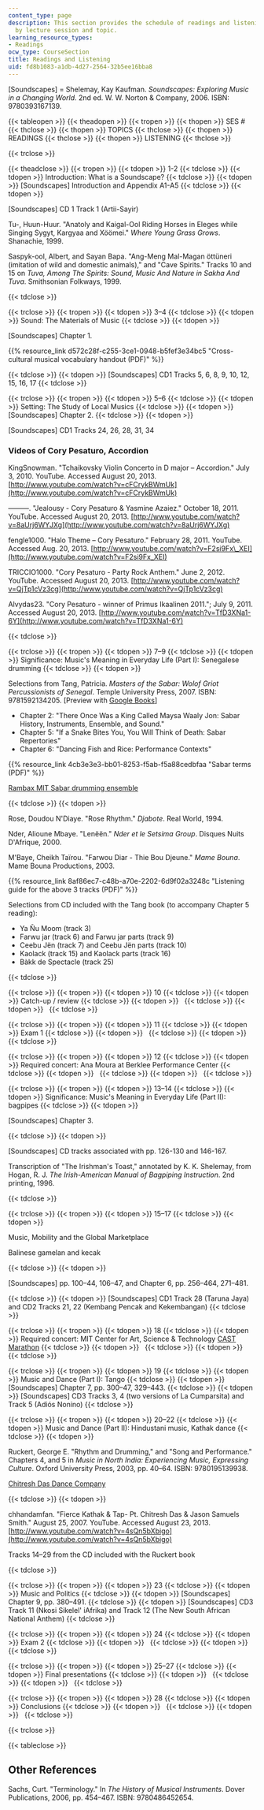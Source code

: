 ```yaml
---
content_type: page
description: This section provides the schedule of readings and listening assignments
  by lecture session and topic.
learning_resource_types:
- Readings
ocw_type: CourseSection
title: Readings and Listening
uid: fd8b1083-a1db-4d27-2564-32b5ee16bba8
---
```


\[Soundscapes\] = Shelemay, Kay Kaufman. _Soundscapes: Exploring Music in a Changing World_. 2nd ed. W. W. Norton & Company, 2006. ISBN: 9780393167139.

{{< tableopen >}}
{{< theadopen >}}
{{< tropen >}}
{{< thopen >}}
SES #
{{< thclose >}}
{{< thopen >}}
TOPICS
{{< thclose >}}
{{< thopen >}}
READINGS
{{< thclose >}}
{{< thopen >}}
LISTENING
{{< thclose >}}

{{< trclose >}}

{{< theadclose >}}
{{< tropen >}}
{{< tdopen >}}
1-2
{{< tdclose >}}
{{< tdopen >}}
Introduction: What is a Soundscape?
{{< tdclose >}}
{{< tdopen >}}
\[Soundscapes\] Introduction and Appendix A1-A5
{{< tdclose >}}
{{< tdopen >}}


\[Soundscapes\] CD 1 Track 1 (Artii-Sayir)

Tu-, Huun-Huur. "Anatoly and Kaigal-Ool Riding Horses in Eleges while Singing Sygyt, Kargyaa and Xöömei." _Where Young Grass Grows_. Shanachie, 1999.

Saspyk-ool, Albert, and Sayan Bapa. "Ang-Meng Mal-Magan öttüneri (imitation of wild and domestic animals)," and "Cave Spirits." Tracks 10 and 15 on _Tuva, Among The Spirits: Sound, Music And Nature in Sakha And Tuva_. Smithsonian Folkways, 1999.


{{< tdclose >}}

{{< trclose >}}
{{< tropen >}}
{{< tdopen >}}
3–4
{{< tdclose >}}
{{< tdopen >}}
Sound: The Materials of Music
{{< tdclose >}}
{{< tdopen >}}


\[Soundscapes\] Chapter 1.

{{% resource_link d572c28f-c255-3ce1-0948-b5fef3e34bc5 "Cross-cultural musical vocabulary handout (PDF)" %}}


{{< tdclose >}}
{{< tdopen >}}
\[Soundscapes\] CD1 Tracks 5, 6, 8, 9, 10, 12, 15, 16, 17
{{< tdclose >}}

{{< trclose >}}
{{< tropen >}}
{{< tdopen >}}
5–6
{{< tdclose >}}
{{< tdopen >}}
Setting: The Study of Local Musics
{{< tdclose >}}
{{< tdopen >}}
\[Soundscapes\] Chapter 2.
{{< tdclose >}}
{{< tdopen >}}


\[Soundscapes\] CD1 Tracks 24, 26, 28, 31, 34

### Videos of Cory Pesaturo, Accordion

KingSnowman. "Tchaikovsky Violin Concerto in D major – Accordion." July 3, 2010. YouTube. Accessed August 20, 2013. [http://www.youtube.com/watch?v=cFCrykBWmUk](http://www.youtube.com/watch?v=cFCrykBWmUk)

———. "Jealousy - Cory Pesaturo & Yasmine Azaiez." October 18, 2011. YouTube. Accessed August 20, 2013. [http://www.youtube.com/watch?v=8aUrj6WYJXg](http://www.youtube.com/watch?v=8aUrj6WYJXg)

fengle1000. "Halo Theme – Cory Pesaturo." February 28, 2011. YouTube. Accessed Aug. 20, 2013. [http://www.youtube.com/watch?v=F2si9Fx\_XEI](http://www.youtube.com/watch?v=F2si9Fx_XEI)

TRICCIO1000. "Cory Pesaturo - Party Rock Anthem." June 2, 2012. YouTube. Accessed August 20, 2013. [http://www.youtube.com/watch?v=QjTp1cVz3cg](http://www.youtube.com/watch?v=QjTp1cVz3cg)

Alvydas23. "Cory Pesaturo - winner of Primus Ikaalinen 2011."; July 9, 2011. Accessed August 20, 2013. [http://www.youtube.com/watch?v=TfD3XNa1-6Y](http://www.youtube.com/watch?v=TfD3XNa1-6Y)


{{< tdclose >}}

{{< trclose >}}
{{< tropen >}}
{{< tdopen >}}
7–9
{{< tdclose >}}
{{< tdopen >}}
Significance: Music's Meaning in Everyday Life (Part I): Senegalese drumming
{{< tdclose >}}
{{< tdopen >}}


Selections from Tang, Patricia. _Masters of the Sabar: Wolof Griot Percussionists of Senegal_. Temple University Press, 2007. ISBN: 9781592134205. \[Preview with [Google Books](http://books.google.com/books?id=iLuy_dKKRKMC&printsec=frontcover)\]

*   Chapter 2: "There Once Was a King Called Maysa Waaly Jon: Sabar History, Instruments, Ensemble, and Sound."
*   Chapter 5: "If a Snake Bites You, You Will Think of Death: Sabar Repertories"
*   Chapter 6: "Dancing Fish and Rice: Performance Contexts"

{{% resource_link 4cb3e3e3-bb01-8253-f5ab-f5a88cedbfaa "Sabar terms (PDF)" %}}

[Rambax MIT Sabar drumming ensemble](http://rambax.mit.edu/)


{{< tdclose >}}
{{< tdopen >}}


Rose, Doudou N'Diaye. "Rose Rhythm." _Djabote_. Real World, 1994.

Nder, Alioune Mbaye. "Lenëën." _Nder et le Setsima Group_. Disques Nuits D'Afrique, 2000.

M'Baye, Cheikh Taïrou. "Farwou Diar - Thie Bou Djeune." _Mame Bouna_. Mame Bouna Productions, 2003.

{{% resource_link 8af86ec7-c48b-a70e-2202-6d9f02a3248c "Listening guide for the above 3 tracks (PDF)" %}}

Selections from CD included with the Tang book (to accompany Chapter 5 reading):

*   Ya Ñu Moom (track 3)
*   Farwu jar (track 6) and Farwu jar parts (track 9)
*   Ceebu Jën (track 7) and Ceebu Jën parts (track 10)
*   Kaolack (track 15) and Kaolack parts (track 16)
*   Bàkk de Spectacle (track 25)


{{< tdclose >}}

{{< trclose >}}
{{< tropen >}}
{{< tdopen >}}
10
{{< tdclose >}}
{{< tdopen >}}
Catch-up / review
{{< tdclose >}}
{{< tdopen >}}
 
{{< tdclose >}}
{{< tdopen >}}
 
{{< tdclose >}}

{{< trclose >}}
{{< tropen >}}
{{< tdopen >}}
11
{{< tdclose >}}
{{< tdopen >}}
Exam 1
{{< tdclose >}}
{{< tdopen >}}
 
{{< tdclose >}}
{{< tdopen >}}
 
{{< tdclose >}}

{{< trclose >}}
{{< tropen >}}
{{< tdopen >}}
12
{{< tdclose >}}
{{< tdopen >}}
Required concert: Ana Moura at Berklee Performance Center
{{< tdclose >}}
{{< tdopen >}}
 
{{< tdclose >}}
{{< tdopen >}}
 
{{< tdclose >}}

{{< trclose >}}
{{< tropen >}}
{{< tdopen >}}
13–14
{{< tdclose >}}
{{< tdopen >}}
Significance: Music's Meaning in Everyday Life (Part II): bagpipes
{{< tdclose >}}
{{< tdopen >}}


\[Soundscapes\] Chapter 3.


{{< tdclose >}}
{{< tdopen >}}


\[Soundscapes\] CD tracks associated with pp. 126-130 and 146-167.

Transcription of "The Irishman's Toast," annotated by K. K. Shelemay, from Hogan, R. J. _The Irish-American Manual of Bagpiping Instruction_. 2nd printing, 1996.


{{< tdclose >}}

{{< trclose >}}
{{< tropen >}}
{{< tdopen >}}
15–17
{{< tdclose >}}
{{< tdopen >}}


Music, Mobility and the Global Marketplace

Balinese gamelan and kecak


{{< tdclose >}}
{{< tdopen >}}


\[Soundscapes\] pp. 100–44, 106–47, and Chapter 6, pp. 256–464, 271–481.


{{< tdclose >}}
{{< tdopen >}}
\[Soundscapes\] CD1 Track 28 (Taruna Jaya) and CD2 Tracks 21, 22 (Kembang Pencak and Kekembangan)
{{< tdclose >}}

{{< trclose >}}
{{< tropen >}}
{{< tdopen >}}
18
{{< tdclose >}}
{{< tdopen >}}
Required concert: MIT Center for Art, Science & Technology [CAST Marathon](http://arts.mit.edu/cast-marathon-concert/)
{{< tdclose >}}
{{< tdopen >}}
 
{{< tdclose >}}
{{< tdopen >}}
 
{{< tdclose >}}

{{< trclose >}}
{{< tropen >}}
{{< tdopen >}}
19
{{< tdclose >}}
{{< tdopen >}}
Music and Dance (Part I): Tango
{{< tdclose >}}
{{< tdopen >}}
\[Soundscapes\] Chapter 7, pp. 300–47, 329–443.
{{< tdclose >}}
{{< tdopen >}}
\[Soundscapes\] CD3 Tracks 3, 4 (two versions of La Cumparsita) and Track 5 (Adiós Nonino)
{{< tdclose >}}

{{< trclose >}}
{{< tropen >}}
{{< tdopen >}}
20–22
{{< tdclose >}}
{{< tdopen >}}
Music and Dance (Part II): Hindustani music, Kathak dance
{{< tdclose >}}
{{< tdopen >}}


Ruckert, George E. "Rhythm and Drumming," and "Song and Performance." Chapters 4, and 5 in _Music in North India: Experiencing Music, Expressing Culture_. Oxford University Press, 2003, pp. 40–64. ISBN: 9780195139938.

[Chitresh Das Dance Company](http://www.kathak.org/)


{{< tdclose >}}
{{< tdopen >}}


chhandamfan. "Fierce Kathak & Tap- Pt. Chitresh Das & Jason Samuels Smith." August 25, 2007. YouTube. Accessed August 23, 2013. [http://www.youtube.com/watch?v=4sQn5bXbigo](http://www.youtube.com/watch?v=4sQn5bXbigo)

Tracks 14–29 from the CD included with the Ruckert book


{{< tdclose >}}

{{< trclose >}}
{{< tropen >}}
{{< tdopen >}}
23
{{< tdclose >}}
{{< tdopen >}}
Music and Politics
{{< tdclose >}}
{{< tdopen >}}
\[Soundscapes\] Chapter 9, pp. 380–491.
{{< tdclose >}}
{{< tdopen >}}
\[Soundscapes\] CD3 Track 11 (Nkosi Sikelel' iAfrika) and Track 12 (The New South African National Anthem)
{{< tdclose >}}

{{< trclose >}}
{{< tropen >}}
{{< tdopen >}}
24
{{< tdclose >}}
{{< tdopen >}}
Exam 2
{{< tdclose >}}
{{< tdopen >}}
 
{{< tdclose >}}
{{< tdopen >}}
 
{{< tdclose >}}

{{< trclose >}}
{{< tropen >}}
{{< tdopen >}}
25–27
{{< tdclose >}}
{{< tdopen >}}
Final presentations
{{< tdclose >}}
{{< tdopen >}}
 
{{< tdclose >}}
{{< tdopen >}}
 
{{< tdclose >}}

{{< trclose >}}
{{< tropen >}}
{{< tdopen >}}
28
{{< tdclose >}}
{{< tdopen >}}
Conclusions
{{< tdclose >}}
{{< tdopen >}}
 
{{< tdclose >}}
{{< tdopen >}}
 
{{< tdclose >}}

{{< trclose >}}

{{< tableclose >}}

Other References
----------------

Sachs, Curt. "Terminology." In _The History of Musical Instruments_. Dover Publications, 2006, pp. 454–467. ISBN: 9780486452654.